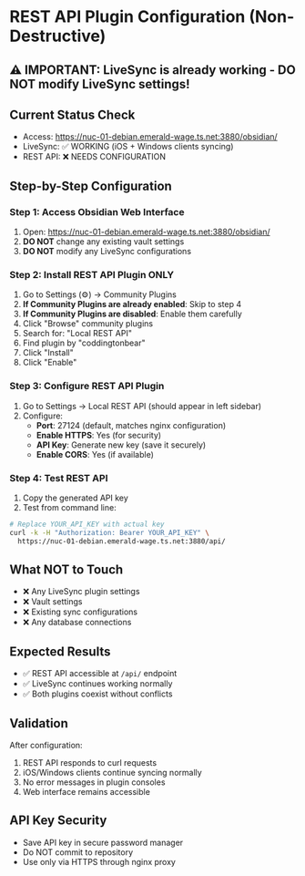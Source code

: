# REST API Plugin Configuration (Non-Destructive)

## ⚠️ IMPORTANT: LiveSync is already working - DO NOT modify LiveSync settings!

## Current Status Check
- Access: https://nuc-01-debian.emerald-wage.ts.net:3880/obsidian/
- LiveSync: ✅ WORKING (iOS + Windows clients syncing)
- REST API: ❌ NEEDS CONFIGURATION

## Step-by-Step Configuration

### Step 1: Access Obsidian Web Interface
1. Open: https://nuc-01-debian.emerald-wage.ts.net:3880/obsidian/
2. **DO NOT** change any existing vault settings
3. **DO NOT** modify any LiveSync configurations

### Step 2: Install REST API Plugin ONLY
1. Go to Settings (⚙️) → Community Plugins  
2. **If Community Plugins are already enabled**: Skip to step 4
3. **If Community Plugins are disabled**: Enable them carefully
4. Click "Browse" community plugins
5. Search for: "Local REST API"
6. Find plugin by "coddingtonbear"
7. Click "Install"
8. Click "Enable" 

### Step 3: Configure REST API Plugin
1. Go to Settings → Local REST API (should appear in left sidebar)
2. Configure:
   - **Port**: 27124 (default, matches nginx configuration)
   - **Enable HTTPS**: Yes (for security)
   - **API Key**: Generate new key (save it securely)
   - **Enable CORS**: Yes (if available)

### Step 4: Test REST API
1. Copy the generated API key
2. Test from command line:
```bash
# Replace YOUR_API_KEY with actual key
curl -k -H "Authorization: Bearer YOUR_API_KEY" \
  https://nuc-01-debian.emerald-wage.ts.net:3880/api/
```

## What NOT to Touch
- ❌ Any LiveSync plugin settings
- ❌ Vault settings
- ❌ Existing sync configurations  
- ❌ Any database connections

## Expected Results
- ✅ REST API accessible at `/api/` endpoint
- ✅ LiveSync continues working normally
- ✅ Both plugins coexist without conflicts

## Validation
After configuration:
1. REST API responds to curl requests
2. iOS/Windows clients continue syncing normally
3. No error messages in plugin consoles
4. Web interface remains accessible

## API Key Security
- Save API key in secure password manager
- Do NOT commit to repository
- Use only via HTTPS through nginx proxy